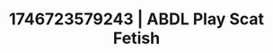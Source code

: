 ---
categories:
- Skin worship
- Passionate kisses
- AI-generated
- Erogenous zones
- Erotic friction
- Dark fantasy erotica
- ASMR
- Cosplay
image: /assets/images/1746723579243.jpg
layout: post
seo:
  description: Featured content with artistic ABDL Play, Scat Fetish. HD images available.
  keywords: ABDL Play, Scat Fetish
  og_image: /assets/images/1746723579243.jpg
  schema_type: VisualArtwork
tags:
- ABDL Play
- Scat Fetish
- '#1746723579243'
title: 1746723579243 | ABDL Play Scat Fetish
---